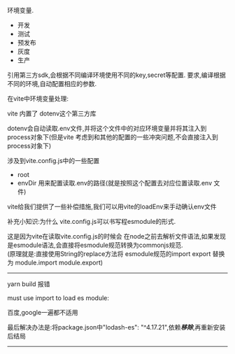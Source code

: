 环境变量.

- 开发
- 测试
- 预发布
- 灰度
- 生产


引用第三方sdk,会根据不同编译环境使用不同的key,secret等配置.
要求,编译根据不同的环境,自动配置相应的参数.

在vite中环境变量处理:

vite 内置了 dotenv这个第三方库

dotenv会自动读取.env文件,并将这个文件中的对应环境变量并将其注入到process对象下(但是vite 考虑到和其他的配置的一些冲突问题,不会直接注入到
process对象下)

涉及到vite.config.js中的一些配置
- root
- envDir 用来配置读取.env的路径(就是按照这个配置去对应位置读取.env 文件)

vite给我们提供了一些补偿措施,我们可以用vite的loadEnv来手动确认env文件



补充小知识:为什么 vite.config.js可以书写程esmodule的形式.

这是因为vite在读取vite.config.js的时候会 在node之前去解析文件语法,如果发现是esmodule语法,会直接将esmodule规范转换为commonjs规范.\
(原理就是:直接使用String的replace方法将 esmodule规范的import export 替换为 module.import module.export)
***
yarn build 报错

must use import to load es module:

百度,google一遍都不适用

最后解决办法是:将package.json中"lodash-es": "^4.17.21",依赖***移除***,再重新安装后结局
***